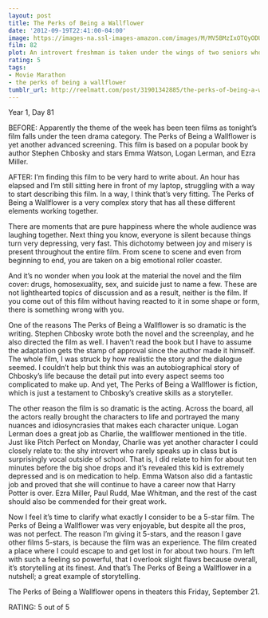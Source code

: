 ```yaml
---
layout: post
title: The Perks of Being a Wallflower
date: '2012-09-19T22:41:00-04:00'
image: https://images-na.ssl-images-amazon.com/images/M/MV5BMzIxOTQyODU1OV5BMl5BanBnXkFtZTcwMDQ4Mjg4Nw@@._V1_UX182_CR0,0,182,268_AL_.jpg
film: 82
plot: An introvert freshman is taken under the wings of two seniors who welcome him to the real world.
rating: 5
tags:
- Movie Marathon
- the perks of being a wallflower
tumblr_url: http://reelmatt.com/post/31901342885/the-perks-of-being-a-wallflower
---
```


Year 1, Day 81

BEFORE: Apparently the theme of the week has been teen films as tonight’s film falls under the teen drama category. The Perks of Being a Wallflower is yet another advanced screening. This film is based on a popular book by author Stephen Chbosky and stars Emma Watson, Logan Lerman, and Ezra Miller.

AFTER: I’m finding this film to be very hard to write about. An hour has elapsed and I’m still sitting here in front of my laptop, struggling with a way to start describing this film. In a way, I think that’s very fitting. The Perks of Being a Wallflower is a very complex story that has all these different elements working together.

There are moments that are pure happiness where the whole audience was laughing together. Next thing you know, everyone is silent because things turn very depressing, very fast. This dichotomy between joy and misery is present throughout the entire film. From scene to scene and even from beginning to end, you are taken on a big emotional roller coaster.

And it’s no wonder when you look at the material the novel and the film cover: drugs, homosexuality, sex, and suicide just to name a few. These are not lighthearted topics of discussion and as a result, neither is the film. If you come out of this film without having reacted to it in some shape or form, there is something wrong with you.

One of the reasons The Perks of Being a Wallflower is so dramatic is the writing. Stephen Chbosky wrote both the novel and the screenplay, and he also directed the film as well. I haven’t read the book but I have to assume the adaptation gets the stamp of approval since the author made it himself. The whole film, I was struck by how realistic the story and the dialogue seemed. I couldn’t help but think this was an autobiographical story of Chbosky’s life because the detail put into every aspect seems too complicated to make up. And yet, The Perks of Being a Wallflower is fiction, which is just a testament to Chbosky’s creative skills as a storyteller.

The other reason the film is so dramatic is the acting. Across the board, all the actors really brought the characters to life and portrayed the many nuances and idiosyncrasies that makes each character unique. Logan Lerman does a great job as Charlie, the wallflower mentioned in the title. Just like Pitch Perfect on Monday, Charlie was yet another character I could closely relate to: the shy introvert who rarely speaks up in class but is surprisingly vocal outside of school. That is, I did relate to him for about ten minutes before the big shoe drops and it’s revealed this kid is extremely depressed and is on medication to help. Emma Watson also did a fantastic job and proved that she will continue to have a career now that Harry Potter is over. Ezra Miller, Paul Rudd, Mae Whitman, and the rest of the cast should also be commended for their great work.

Now I feel it’s time to clarify what exactly I consider to be a 5-star film. The Perks of Being a Wallflower was very enjoyable, but despite all the pros, was not perfect. The reason I’m giving it 5-stars, and the reason I gave other films 5-stars, is because the film was an experience. The film created a place where I could escape to and get lost in for about two hours. I’m left with such a feeling so powerful, that I overlook slight flaws because overall, it’s storytelling at its finest. And that’s The Perks of Being a Wallflower in a nutshell; a great example of storytelling.

The Perks of Being a Wallflower opens in theaters this Friday, September 21.

RATING: 5 out of 5
